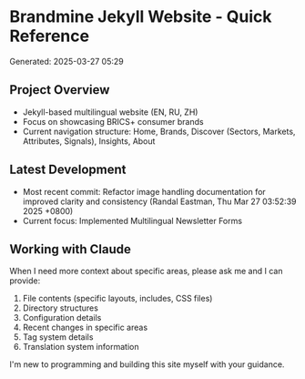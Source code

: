 # Brandmine Jekyll Website - Quick Reference
Generated: 2025-03-27 05:29

## Project Overview
- Jekyll-based multilingual website (EN, RU, ZH)
- Focus on showcasing BRICS+ consumer brands
- Current navigation structure: Home, Brands, Discover (Sectors, Markets, Attributes, Signals), Insights, About

## Latest Development
- Most recent commit: Refactor image handling documentation for improved clarity and consistency (Randal Eastman, Thu Mar 27 03:52:39 2025 +0800)
- Current focus: Implemented Multilingual Newsletter Forms

## Working with Claude
When I need more context about specific areas, please ask me and I can provide:
1. File contents (specific layouts, includes, CSS files)
2. Directory structures
3. Configuration details
4. Recent changes in specific areas
5. Tag system details
6. Translation system information

I'm new to programming and building this site myself with your guidance.
